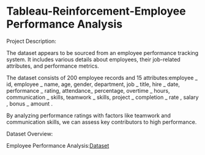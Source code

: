# Tableau-Reinforcement-Employee Performance Analysis

Project Description:

The dataset appears to be sourced from an employee performance tracking system. It includes various details about employees, their job-related attributes, and performance metrics.

The dataset consists of 200 employee records and 15 attributes:employee _ id, employee _ name, age, gender, department, job _ title, hire _ date, performance _ rating, attendance_ percentage, overtime _ hours, communication _ skills, teamwork _ skills, project _ completion _ rate , salary , bonus _ amount .

By analyzing performance ratings with factors like teamwork and communication skills, we can assess key contributors to high performance.


Dataset Overview:

Employee Performance Analysis:[Dataset]("C:\Users\ADMIN\Downloads\Employee-Performance-Dataset.xlsx")
